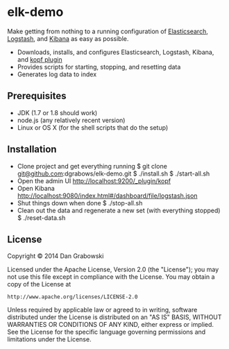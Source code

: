 # elk-demo

Make getting from nothing to a running configuration of [Elasticsearch](http://www.elasticsearch.org/overview/elasticsearch/), [Logstash](http://logstash.net), and [Kibana](http://www.elasticsearch.org/overview/kibana/) as easy as possible.

* Downloads, installs, and configures Elasticsearch, Logstash, Kibana, and [kopf plugin](https://github.com/lmenezes/elasticsearch-kopf)
* Provides scripts for starting, stopping, and resetting data
* Generates log data to index

## Prerequisites

* JDK (1.7 or 1.8 should work)
* node.js (any relatively recent version)
* Linux or OS X (for the shell scripts that do the setup)

## Installation

* Clone project and get everything running
    $ git clone git@github.com:dgrabows/elk-demo.git
    $ ./install.sh
    $ ./start-all.sh
* Open the admin UI [http://localhost:9200/_plugin/kopf](http://localhost:9200/_plugin/kopf)
* Open Kibana [http://localhost:9080/index.html#/dashboard/file/logstash.json](http://localhost:9080/index.html#/dashboard/file/logstash.json)
* Shut things down when done
    $ ./stop-all.sh
* Clean out the data and regenerate a new set (with everything stopped)
    $ ./reset-data.sh

## License

Copyright © 2014 Dan Grabowski

Licensed under the Apache License, Version 2.0 (the "License");
you may not use this file except in compliance with the License.
You may obtain a copy of the License at

    http://www.apache.org/licenses/LICENSE-2.0

Unless required by applicable law or agreed to in writing, software
distributed under the License is distributed on an "AS IS" BASIS,
WITHOUT WARRANTIES OR CONDITIONS OF ANY KIND, either express or implied.
See the License for the specific language governing permissions and
limitations under the License.

